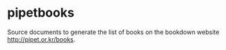 # pipetbooks

Source documents to generate the list of books on the bookdown website <http://pipet.or.kr/books>.
